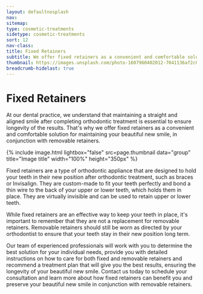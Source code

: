 ```yaml
---
layout: defaultnosplash
nav: 
sitemap: 
type: cosmetic-treatments
sidetype: cosmetic-treatments
sort: 12
nav-class: 
title: Fixed Retainers
subtitle: We offer fixed retainers as a convenient and comfortable solution for maintaining your beautiful new smile, in conjunction with removable retainers.
thumbnail: https://images.unsplash.com/photo-1607960402012-7041136af2c0?ixlib=rb-4.0.3&ixid=MnwxMjA3fDB8MHxwaG90by1wYWdlfHx8fGVufDB8fHx8&auto=format&fit=crop&w=2070&q=80
breadcrumb-hidelast: true
---
```


# Fixed Retainers

At our dental practice, we understand that maintaining a straight and aligned smile after completing orthodontic treatment is essential to ensure longevity of the results. That's why we offer fixed retainers as a convenient and comfortable solution for maintaining your beautiful new smile, in conjunction with removable retainers.

{% include image.html lightbox="false" src=page.thumbnail data="group" title="Image title" width="100%" height="350px" %}

Fixed retainers are a type of orthodontic appliance that are designed to hold your teeth in their new position after orthodontic treatment, such as braces or Invisalign. They are custom-made to fit your teeth perfectly and bond a thin wire to the back of your upper or lower teeth, which holds them in place. They are virtually invisible and can be used to retain upper or lower teeth.

While fixed retainers are an effective way to keep your teeth in place, it's important to remember that they are not a replacement for removable retainers. Removable retainers should still be worn as directed by your orthodontist to ensure that your teeth stay in their new position long term.

Our team of experienced professionals will work with you to determine the best solution for your individual needs, provide you with detailed instructions on how to care for both fixed and removable retainers and recommend a treatment plan that will give you the best results, ensuring the longevity of your beautiful new smile. Contact us today to schedule your consultation and learn more about how fixed retainers can benefit you and preserve your beautiful new smile in conjunction with removable retainers.
